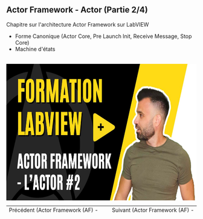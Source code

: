 <h2 dir="auto" id="user-content-h_174031069121655196260265"><strong><span>Actor Framework - Actor</span> </strong><strong>(Partie 2/4)</strong></h2>
<p><span>Chapitre sur l'architecture Actor Framework sur LabVIEW&nbsp;</span></p>
<ul>
<li><span>Forme Canonique (Actor Core, Pre Launch Init, Receive Message, Stop Core)</span></li>
<li><span>Machine d'&eacute;tats</span></li>
</ul>
<p>&nbsp;<a href="https://youtu.be/r5GDZ0qS8c4?si=oC5QuaPGpVsRuZHe"><img src="2_actor.jpg" width="640" height="362" alt="" style="display: block; margin-left: auto; margin-right: auto;" /></a></p>
<p></p>
<p></p>
<table border="0" style="width: 100%; border-collapse: collapse; border-style: none; height: 18px;">
<tbody>
<tr style="height: 18px;">
<td style="width: 50%; height: 18px;"><a href="https://github.com/Technologies-de-France/Formation-LabVIEW/tree/main/k%20-%201%20-%20Actor%20framework%20-%20introduction">Pr&eacute;c&eacute;dent (<span>Actor Framework (AF)</span>&nbsp;- Introduction)</a></td>
<td style="width: 50%; text-align: right; height: 18px;">Suivant (<span>Actor Framework (AF) - Architecture</span>)</td>
</tr>
</tbody>
</table>
<p dir="auto" id="user-content-h_4774480761351655104528452" style="text-align: left;"></p>
